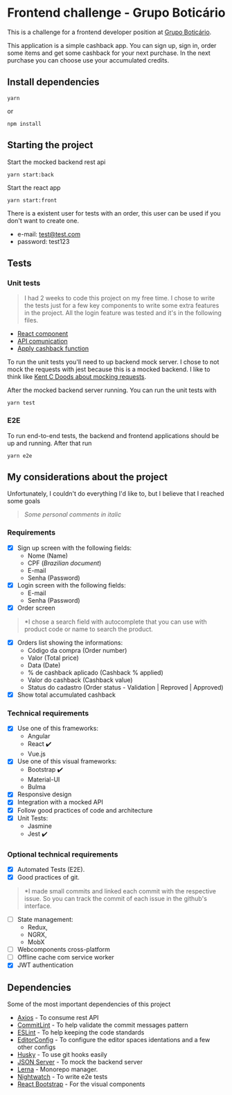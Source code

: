 # Frontend challenge - Grupo Boticário

This is a challenge for a frontend developer position at [Grupo Boticário](https://www.grupoboticario.com.br/).

This application is a simple cashback app. You can sign up, sign in, order some
items and get some cashback for your next purchase. In the next purchase you can
choose use your accumulated credits.

## Install dependencies

```
yarn
```
or
```
npm install
```

## Starting the project

Start the mocked backend rest api

```
yarn start:back
```

Start the react app

```
yarn start:front
```

There is a existent user for tests with an order, this user can be used if you
don't want to create one.

- e-mail: test@test.com
- password: test123

## Tests

### Unit tests

> I had 2 weeks to code this project on my free time. I chose to write the tests
> just for a few key components to write some extra features in the project.
> All the login feature was tested and it's in the following files.

- [React component](https://github.com/jampow/boticario-challenge/blob/master/packages/web-app/src/pages/signin/component.test.js)
- [API comunication](https://github.com/jampow/boticario-challenge/blob/master/packages/web-app/src/api/signin.test.js)
- [Apply cashback function](https://github.com/jampow/boticario-challenge/blob/master/packages/web-app/src/common/helpers/cashback.test.js)

To run the unit tests you'll need to up backend mock server.
I chose to not mock the requests with jest because this is a mocked backend.
I like to think like [Kent C Doods about mocking requests](https://kentcdodds.com/blog/stop-mocking-fetch).

After the mocked backend server running. You can run the unit tests with

```
yarn test
```

### E2E

To run end-to-end tests, the backend and frontend applications should be up and
running. After that run

```
yarn e2e
```

## My considerations about the project

Unfortunately, I couldn't do everything I'd like to, but I believe that I reached
some goals

> *Some personal comments in italic*

### Requirements

- [X] Sign up screen with the following fields:
  - Nome (Name)
  - CPF (*Brazilian document*)
  - E-mail
  - Senha (Password)
- [X] Login screen with the following fields:
  - E-mail
  - Senha (Password)
- [X] Order screen
> *I chose a search field with autocomplete that you can use with product code
> or name to search the product.
- [X] Orders list showing the informations:
  - Código da compra (Order number)
  - Valor (Total price)
  - Data (Date)
  - % de cashback aplicado (Cashback % applied)
  - Valor do cashback (Cashback value)
  - Status do cadastro (Order status - Validation | Reproved | Approved)
- [X] Show total accumulated cashback

### Technical requirements

- [X] Use one of this frameworks:
  - Angular
  - React :heavy_check_mark:
  - Vue.js
- [X] Use one of this visual frameworks:
  - Bootstrap :heavy_check_mark:
  - Material-UI
  - Bulma
- [X] Responsive design
- [X] Integration with a mocked API
- [X] Follow good practices of code and architecture
- [X] Unit Tests:
  - Jasmine
  - Jest :heavy_check_mark:

### Optional technical requirements

- [X] Automated Tests (E2E).
- [X] Good practices of git.
> *I made small commits and linked each commit with the respective issue.
> So you can track the commit of each issue in the github's interface.
- [ ] State management:
  - Redux,
  - NGRX,
  - MobX
- [ ] Webcomponents cross-platform
- [ ] Offline cache com service worker
- [X] JWT authentication

## Dependencies

Some of the most important dependencies of this project

- [Axios](https://github.com/axios/axios) - To consume rest API
- [CommitLint](https://github.com/conventional-changelog/commitlint) - To help validate the commit messages pattern
- [ESLint](https://github.com/eslint/eslint) - To help keeping the code standards
- [EditorConfig](https://github.com/editorconfig/) - To configure the editor spaces identations and a few other configs
- [Husky](https://github.com/typicode/husky) - To use git hooks easily
- [JSON Server](https://github.com/typicode/json-server) - To mock the backend server
- [Lerna](https://github.com/lerna/lerna) - Monorepo manager.
- [Nightwatch](https://github.com/nightwatchjs/nightwatch) - To write e2e tests
- [React Bootstrap](https://github.com/react-bootstrap/react-bootstrap) - For the visual components
